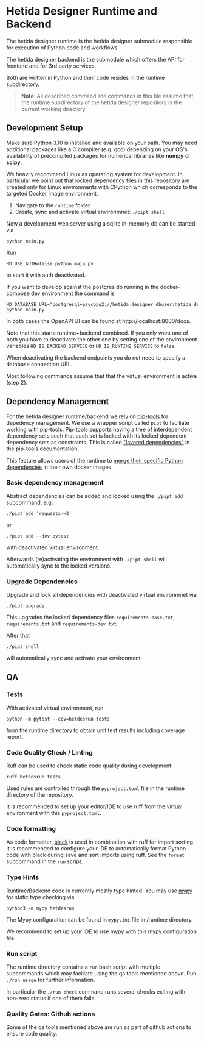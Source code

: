 # Hetida Designer Runtime and Backend

The hetida designer runtime is the hetida designer submodule responsible for execution of Python code and workflows.

The hetida designer backend is the submodule which offers the API for frontend and for 3rd party services.

Both are written in Python and their code resides in the runtime subdirectory.

> **Note**: All described command line commands in this file assume that the runtime subdirectory of the hetida designer repository is the current working directory.

## Development Setup
Make sure Python 3.10 is installed and available on your path. You may need additional packages like a C compiler (e.g. gcc) depending on your OS's availability of precompiled packages for numerical libraries like **numpy** or **scipy**. 

We heavily recommend Linux as operating system for development. In particular we point out that locked dependency files in this repository are created only for Linux environments with CPython which corresponds to the targeted Docker image environment.

1. Navigate to the `runtime` folder.
2. Create, sync and activate virtual environmnet: `./pipt shell`

Now a development web server using a sqlite in-memory db can be started via
```
python main.py
```

Run
```
HD_USE_AUTH=false python main.py
```
to start it with auth deactivated.

If you want to develop against the postgres db running in the docker-compose dev environment the command is
```
HD_DATABASE_URL="postgresql+psycopg2://hetida_designer_dbuser:hetida_designer_dbpasswd@localhost:5430/hetida_designer_db" python main.py
```

In both cases the OpenAPI UI can be found at http://localhost:8000/docs.

Note that this starts runtime+backend combined. If you only want one of both you have to deactivate the other one by setting one of the environment variables `HD_IS_BACKEND_SERVICE` or `HD_IS_RUNTIME_SERVICE` to `false`.

When deactivating the backend endpoints you do not need to specify a database connection URL.

Most following commands assume that that the virtual environment is active (step 2).

## Dependency Management
For the hetida designer runtime/backend we rely on [pip-tools](https://github.com/jazzband/pip-tools) for depedency management. We use a wrapper script called `pipt` to faciliate working with pip-tools.
Pip-tools supports having a tree of interdependent dependency sets such that each set is locked with its locked dependent dependency sets as constraints. This is called ["layered dependencies"](https://github.com/jazzband/pip-tools#workflow-for-layered-requirements) in the pip-tools documentation.

This feature allows users of the runtime to [merge their specific Python dependencies](../docs/custom_python_dependencies.md) in their own docker images.

### Basic dependency management
Abstract dependencies can be added and locked using the `./pipt add` subcommand, e.g.
```
./pipt add 'requests>=2'
```
or
```
./pipt add --dev pytest
```
with deactivated virtual environment.

Afterwards (re)activating the environment with `./pipt shell` will automatically sync to the locked versions.

### Upgrade Dependencies
Upgrade and lock all dependencies with deactivated virtual environmnet via
```
./pipt upgrade
```
This upgrades the locked dependency files `requirements-base.txt`, `requirements.txt` and `requirements-dev.txt`.

After that
```
./pipt shell
```
will automatically sync and activate your environment.

## QA
### <a name="runtime-tests"></a> Tests
With activated virtual environment, run
```
python -m pytest --cov=hetdesrun tests
```
from the runtime directory to obtain unit test results including coverage report.

### Code Quality Check / Linting
Ruff can be used to check static code quality during development:
```
ruff hetdesrun tests
```
Used rules are controlled through the `pyproject.toml` file in the runtime directory of the repository.

It is recommended to set up your editor/IDE to use ruff from the virtual environment with this `pyproject.toml`.

### Code formatting
As code formatter, [black](https://github.com/ambv/black) is used in combination with ruff for import sorting. It is recommended to configure your IDE to automatically format Python code with black during save and sort imports using ruff. See the `format` subcommand in the `run`
script.


### Type Hints
Runtime/Backend code is currently mostly type hinted. You may use [mypy](http://mypy-lang.org/) for static type checking via
```
python3 -m mypy hetdesrun
```
The Mypy configuration can be found in `mypy.ini` file in /runtime directory.

We recommend to set up your IDE to use mypy with this mypy configuration file.

### Run script
The runtime directory contains a `run` bash script with multiple subcommands which may faciliate using the qa tools mentioned above. Run `./run usage` for further information.

In particular the `./run check` command runs several checks exiting with non-zero status if one of them fails.

### Quality Gates: Github actions
Some of the qa tools mentioned above are run as part of github actions to ensure code quality.
